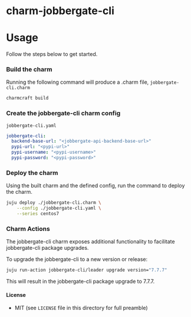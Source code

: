 # charm-jobbergate-cli


# Usage
Follow the steps below to get started.

### Build the charm

Running the following command will produce a .charm file, `jobbergate-cli.charm`
```bash
charmcraft build
```

### Create the jobbergate-cli charm config

`jobbergate-cli.yaml`

```yaml
jobbergate-cli:
  backend-base-url: "<jobbergate-api-backend-base-url>"
  pypi-url: "<pypi-url>"
  pypi-username: "<pypi-username>"
  pypi-password: "<pypi-password>"
```

### Deploy the charm
Using the built charm and the defined config, run the command to deploy the charm.
```bash
juju deploy ./jobbergate-cli.charm \
    --config ./jobbergate-cli.yaml \
    --series centos7
```

### Charm Actions
The jobbergate-cli charm exposes additional functionality to facilitate jobbergate-cli
package upgrades.

To upgrade the jobbergate-cli to a new version or release:
```bash
juju run-action jobbergate-cli/leader upgrade version="7.7.7"
```

This will result in the jobbergate-cli package upgrade to 7.7.7.

#### License
* MIT (see `LICENSE` file in this directory for full preamble)
